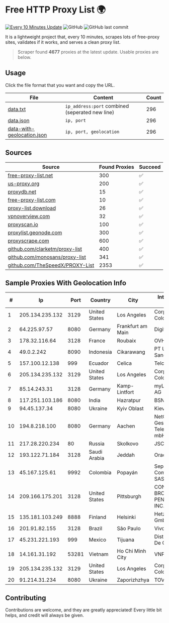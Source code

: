 
# Free HTTP Proxy List 🌍

[![Every 10 Minutes Update](https://github.com/mertguvencli/http-proxy-list/actions/workflows/main.yml/badge.svg?branch=main)](https://github.com/mertguvencli/http-proxy-list/actions/workflows/main.yml)
![GitHub](https://img.shields.io/github/license/mertguvencli/http-proxy-list)
![GitHub last commit](https://img.shields.io/github/last-commit/mertguvencli/http-proxy-list)

It is a lightweight project that, every 10 minutes, scrapes lots of free-proxy sites, validates if it works, and serves a clean proxy list.


> Scraper found **4677** proxies at the latest update. Usable proxies are below.

## Usage

Click the file format that you want and copy the URL.


|File|Content|Count|
|----|-------|-----|
|[data.txt](https://raw.githubusercontent.com/mertguvencli/http-proxy-list/main/proxy-list/data.txt)|`ip_address:port` combined (seperated new line)|296|
|[data.json](https://raw.githubusercontent.com/mertguvencli/http-proxy-list/main/proxy-list/data.json)|`ip, port`|296|
|[data-with-geolocation.json](https://raw.githubusercontent.com/mertguvencli/http-proxy-list/main/proxy-list/data-with-geolocation.json)|`ip, port, geolocation`|296|

## Sources

|Source|Found Proxies|Succeed|
|------|-------------|-------|
|[free-proxy-list.net](https://free-proxy-list.net)|300|✅|
|[us-proxy.org](https://www.us-proxy.org)|200|✅|
|[proxydb.net](http://proxydb.net)|15|✅|
|[free-proxy-list.com](https://free-proxy-list.com/?page=&port=&type%5B%5D=http&type%5B%5D=https&up_time=0&search=Search)|10|✅|
|[proxy-list.download](https://www.proxy-list.download/HTTP)|26|✅|
|[vpnoverview.com](https://vpnoverview.com/privacy/anonymous-browsing/free-proxy-servers)|32|✅|
|[proxyscan.io](https://www.proxyscan.io)|100|✅|
|[proxylist.geonode.com](https://proxylist.geonode.com/api/proxy-list?limit=300&page=1&sort_by=lastChecked&sort_type=desc&protocols=http,https)|300|✅|
|[proxyscrape.com](https://api.proxyscrape.com/v2/?request=displayproxies&protocol=http&timeout=10000&country=all&ssl=all&anonymity=all)|600|✅|
|[github.com/clarketm/proxy-list](https://raw.githubusercontent.com/clarketm/proxy-list/master/proxy-list-raw.txt)|400|✅|
|[github.com/monosans/proxy-list](https://raw.githubusercontent.com/monosans/proxy-list/main/proxies/http.txt)|341|✅|
|[github.com/TheSpeedX/PROXY-List](https://raw.githubusercontent.com/TheSpeedX/PROXY-List/master/http.txt)|2353|✅|


## Sample Proxies With Geolocation Info

|#|Ip|Port|Country|City|Internet Service Provider|
|-|--|----|-------|----|-------------------------|
|1|205.134.235.132|3129|United States|Los Angeles|Corporate Colocation Inc|
|2|64.225.97.57|8080|Germany|Frankfurt am Main|DigitalOcean, LLC|
|3|178.32.116.64|3128|France|Roubaix|OVH SAS|
|4|49.0.2.242|8090|Indonesia|Cikarawang|PT Usaha Adi Sanggoro|
|5|157.100.12.138|999|Ecuador|Celica|Telconet S.A|
|6|205.134.235.132|3129|United States|Los Angeles|Corporate Colocation Inc|
|7|85.14.243.31|3128|Germany|Kamp-Lintfort|myLoc managed IT AG|
|8|117.251.103.186|8080|India|Hazratpur|BSNL Internet|
|9|94.45.137.34|8080|Ukraine|Kyiv Oblast|Kievline LLC|
|10|194.8.218.100|8080|Germany|Aachen|NetCologne Gesellschaft fur Telekommunikation mbH|
|11|217.28.220.234|80|Russia|Skolkovo|JSC IOT|
|12|193.122.71.184|3128|Saudi Arabia|Jeddah|Oracle Corporation|
|13|45.167.125.61|9992|Colombia|Popayán|Sepcom Comunicaciones SAS|
|14|209.166.175.201|3128|United States|Pittsburgh|CONTINENTAL BROADBAND PENNSYLVANIA, INC.|
|15|135.181.103.249|8888|Finland|Helsinki|Hetzner Online GmbH|
|16|201.91.82.155|3128|Brazil|São Paulo|Vivo|
|17|45.231.221.193|999|Mexico|Tijuana|Distrokom S De RL De CV|
|18|14.161.31.192|53281|Vietnam|Ho Chi Minh City|VNPT|
|19|205.134.235.132|3129|United States|Los Angeles|Corporate Colocation Inc|
|20|91.214.31.234|8080|Ukraine|Zaporizhzhya|TOV "Telza"|



## Contributing

Contributions are welcome, and they are greatly appreciated! Every
little bit helps, and credit will always be given.

